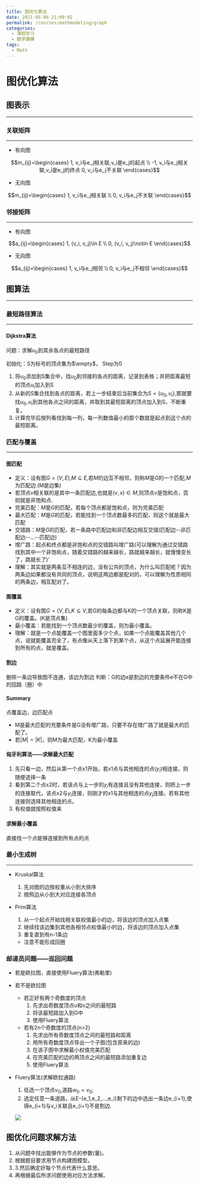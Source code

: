 ```yaml
---
title: 图优化算法
date: 2021-05-06 21:09:02
permalink: /courses/mathmodeling/graph
categories:
  - 课程学习
  - 数学建模
tags: 
  - Math
---
```

# 图优化算法

## 图表示
---

### 关联矩阵
---

- 有向图

$$m_{ij}=\begin{cases}
    1, v_i与e_j相关联,v_i是e_j的起点 \\
    -1, v_i与e_j相关联,v_i是e_j的终点
    0, v_i与e_j不关联
\end{cases}$$

- 无向图

$$m_{ij}=\begin{cases}
    1, v_i与e_j相关联 \\
    0, v_i与e_j不关联
\end{cases}$$

### 邻接矩阵
---

- 有向图

$$a_{ij}=\begin{cases}
    1, (v_i, v_j)\in E \\
    0, (v_i, v_j)\notin E
\end{cases}$$

- 无向图

$$a_{ij}=\begin{cases}
    1, v_i与e_j相邻 \\
    0, v_i与e_j不相邻
\end{cases}$$

## 图算法
---

### 最短路径算法
---

#### Dijkstra算法

问题：求解$u_0$到其余各点的最短路径

初始化：S为标号的顶点集为$\empty$， Step为0

1. 将$u_0$添加到S集合中，找$u_0$到邻接的各点的距离，记录到表格；并把距离最短的顶点$u_i$加入到S
2. 从新的S集合找到各点的距离，若上一步结束后当前集合为$S=\{u_0, u_i\}$,那就要找$u_0,u_i$到其他各点之间的距离，并取到其最短距离的顶点加入到S，不断重复。
3. 计算完毕后按列看找到每一列，每一列数值最小的那个数就是起点到这个点的最短距离。


### 匹配与覆盖
---

#### 图匹配

- 定义：设有图$G=(V,E)$,$M\subseteq E$,若$M$的边互不相邻，则称$M$是$G$的一个匹配,$M$为匹配边.(M是边集)
- 若顶点$v$相关联的是其中一条匹配边,也就是$(v,x)\in M$,则顶点$v$是饱和点，否则就是非饱和点.
- 完美匹配：$M$是$G$的匹配，若每个顶点都是饱和点，则为完美匹配
- 最大匹配：$M$是$G$的匹配，若能找到一个顶点数最多的匹配，则这个就是最大匹配
- 交错路：$M$是$G$的匹配，若一条路中匹配边和非匹配边相互交错(匹配边--非匹配边--...--匹配边)
- 增广路：起点和终点都是非饱和点的交错路叫增广路(可以理解为通过交错路找到其中一个非饱和点，随着交错路的越来越长，路就越来越长，就慢慢变长了，路就长了)'
- 理解：其实就是两条互不相连的边，没有公共的顶点，为什么叫匹配呢？因为两条边如果都没有共同的顶点，说明这两边都是配对的，可以理解为性质相同的两条边，相互配对了。

#### 图覆盖

- 定义：设有图$G=(V,E)$,$K\subseteq V$,若G的每条边都与K的一个顶点关联，则称K是G的覆盖。(K是顶点集)
- 最小覆盖：若能找到一个顶点数最少的覆盖，则为最小覆盖。
- 理解：就是一个点能覆盖一个图里面多少个点，如果一个点能覆盖其他几个点，说就能覆盖完全了，有点像从天上落下到某个点，从这个点延展开能连接到所有的点，就是覆盖。

#### 割边

删除一条边导致图不连通，该边为割边
判断：G的边e是割边的充要条件e不在G中的回路（圈）中

#### Summary

点覆盖边，边匹配点

- M是最大匹配的充要条件是G没有增广路，只要不存在增广路了就是最大的匹配了。
- 若$|M|=|K|$，则M为最大匹配，K为最小覆盖 

#### 匈牙利算法——求解最大匹配

1. 先只看一边，然后从第一个点x1开始，若x1点与其他相连的点($y_i$)相连接，则随便选择一条
2. 看到第二个点x2时，若该点与上一步的$y_i$有连接且没有其他连接，则把上一步的连接取代，该点x2与$y_i$连接，则刚才的x1与其他相连的点$y_j$连接。若有其他连接则选择其他相连的点。
3. 有权值就按照权值来

#### 求解最小覆盖

直接找一个点能够连接到所有点的点

### 最小生成树
---

- Kruskal算法

  1. 先对图的边按权重从小到大排序
  2. 按照边从小到大对应连接各顶点

- Prim算法

    1. 从一个起点开始找相关联权值最小的边，将该边的顶点加入点集
    2. 继续找该边集到其他各相邻点权值最小的边，将该边的顶点加入点集
    3. 重复直到有n-1条边
    - 注意不能形成回圈

### 邮递员问题——巡回问题

- 若是欧拉图，直接使用Fluery算法(弗勒里)
- 若不是欧拉图
  - 若正好有两个奇数度的顶点
    1. 先求出奇数度顶点u和v之间的最短路
    2. 将该最短路加入到G中
    3. 使用Fluery算法
  - 若有2n个奇数度的顶点(n>2)
    1. 先求出所有奇数度顶点之间的最短路和距离
    2. 用所有奇数度顶点导出一个子图(包含原来的边)
    3. 在该子图中求解最小权值完美匹配
    4. 在完美匹配的边的两顶点之间的最短路添加重复边
    5. 使用Fluery算法

- Fluery算法(求解欧拉通路)
  1. 任选一个顶点$v_0$,道路$w_0=v_0$;
  2. 选定任意一条道路，从E-{e_1,e_2,...,e_i}剩下的边中选出一条边e_{i+1},使得e_{i+1}与v_i关联且e_{i+1}不是割边.
  
  ![](./1.png)

## 图优化问题求解方法

1. 从问题中找出能够作为节点的参数(量)。
2. 根据题目要求用节点构建图模型。
3. 3.然后确定好每个节点代表什么意思。
4. 再根据最后所求问题使用对应方法求解。

